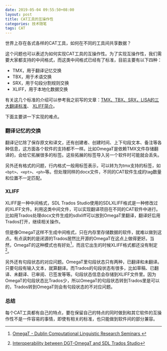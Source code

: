 ```yaml
---
date: 2019-05-04 09:55:50+08:00
layout: post
title: CAT工具的互操作性
categories: 技术随笔
tags: CAT
---
```


世界上存在各式各样的CAT工具，如何在不同的工具间共享数据？

这个问题也可以表述为如何实现CAT工具的互操作性。为了实现互操作性，我们需要大家都支持的中间格式，而这类中间格式已经有了标准，目前主要有以下四种：

* TMX，用于翻译记忆交换
* TBX，用于术语交换
* SRX，用于句段分割规则交换
* XLIFF，用于本地化数据交换

有关这几个标准的介绍可以参考我之前写的文章：[TMX、TBX、SRX，LISA的三大翻译标准](https://blog.xulihang.me/TMX-TBX-SRX-Three-Lisa-oscar-standards/)、 [XLIFF简介](https://blog.xulihang.me/a-brief-introduction-to-xliff/)。

下面主要讲一下实现的难点。

### 翻译记忆的交换

翻译记忆除了保存原文和译文，还有创建者、创建时间、上下句段文本、备注等各种信息，这方面各个软件的支持都不一样。比如OmegaT是依赖TMX文件存储翻译的，会给它拓展很多的标签。这些拓展的标签导入另一个软件时可能就会丢失。

另外还有格式的问题，行内格式一般用标签表示，可以转为为tmx支持的标签，如`<bpt>`、`<ept>`、`<ph>`等。但处理同样的docx文件，不同的CAT软件生成的tag数量和位置不一定匹配。

### XLIFF

XLIFF是一种中间格式，SDL Trados Studio使用的SDLXLIFF格式是一种修改过的XLIFF文件。利用这类中间文件，可以实现翻译项目在不同的CAT软件中进行。比如用Trados处理docx文件生成的sdlxliff可以放到OmegaT里翻译，翻译好后用Trados打开，继续相关操作。

但是像OmegaT这样不生成中间格式，只在内存里存储数据的软件，就难以做到这点。有点讽刺的是闭源的Trados居然比开源的OmegaT在这点上做得更好。当然，OmegaT的这种模式也有好处[^did]，而且它出生的时候XLIFF格式都还没有制定[^dgt]。

另外还有句段状态的对应问题。OmegaT里句段状态只有两种，已翻译和未翻译。只要句段有输入文本，就算翻译。而Trados的句段状态有很多，比如草稿、已翻译、未翻译、已审阅、已签发等等。句段状态信息会存储到XLIFF文件里。因为OmegaT的句段状态比Trados少，所以OmegaT的句段状态转到Trados里是可以的，Trados转到OmegaT则会有句段状态的不对应问题。


### 总结

每个CAT工具都有自己的特点，要在保留自己的特点的同时做到和其它软件的互操作性不是一件容易的事情，即使有相关的标准，也只能做到软件间的部分兼容。


[^did]: [OmegaT - Dublin Computational Linguistic Research Seminars ](http://www.didierbriel.com/downloads/omegatdclrs.pdf)
[^dgt]: [Interoperability between DGT-OmegaT and SDL Trados Studio](http://185.13.37.79/sites/default/files/ARTICLE-FOLHA-SDLXLIFF-INTEROPERABILITY.pdf)


